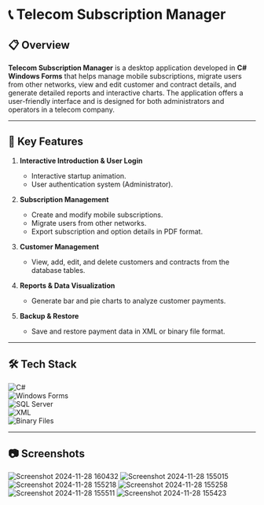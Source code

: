 # 📞 Telecom Subscription Manager

## 📋 Overview  
**Telecom Subscription Manager** is a desktop application developed in **C# Windows Forms** that helps manage mobile subscriptions, migrate users from other networks, view and edit customer and contract details, and generate detailed reports and interactive charts.
The application offers a user-friendly interface and is designed for both administrators and operators in a telecom company.

---

## 🚀 **Key Features**  
1. **Interactive Introduction & User Login**  
   - Interactive startup animation.  
   - User authentication system (Administrator).

2. **Subscription Management**  
   - Create and modify mobile subscriptions.  
   - Migrate users from other networks.  
   - Export subscription and option details in PDF format.

3. **Customer Management**  
   - View, add, edit, and delete customers and contracts from the database tables.

4. **Reports & Data Visualization**  
   - Generate bar and pie charts to analyze customer payments.  

5. **Backup & Restore**  
   - Save and restore payment data in XML or binary file format.

---

## 🛠️ **Tech Stack**  
![C#](https://img.shields.io/badge/C%23-%23239120.svg?style=for-the-badge&logo=csharp&logoColor=white)  
![Windows Forms](https://img.shields.io/badge/Windows%20Forms-%230078D4.svg?style=for-the-badge&logo=windows&logoColor=white)  
![SQL Server](https://img.shields.io/badge/SQL%20Server-%23CC2927.svg?style=for-the-badge&logo=microsoftsqlserver&logoColor=white)  
![XML](https://img.shields.io/badge/XML-%230074C1.svg?style=for-the-badge&logo=xml&logoColor=white)  
![Binary Files](https://img.shields.io/badge/Binary%20Files-%23433D3C.svg?style=for-the-badge)

---

## 📷 **Screenshots**  
![Screenshot 2024-11-28 160432](https://github.com/user-attachments/assets/b80bdca3-1595-479a-85d7-cd13de9425bb)
![Screenshot 2024-11-28 155015](https://github.com/user-attachments/assets/6009c058-22c9-4eec-b7ca-c656f628299b)
![Screenshot 2024-11-28 155218](https://github.com/user-attachments/assets/e5f19994-4ed1-4354-916f-60c90ab23813)
![Screenshot 2024-11-28 155258](https://github.com/user-attachments/assets/56927921-7cbd-4a69-83ea-0df641172ab0)
![Screenshot 2024-11-28 155511](https://github.com/user-attachments/assets/2114744e-72da-4992-8fd6-e52b377a6296)
![Screenshot 2024-11-28 155423](https://github.com/user-attachments/assets/22431dff-dc83-4b5d-a785-ff7b31e537a4)




